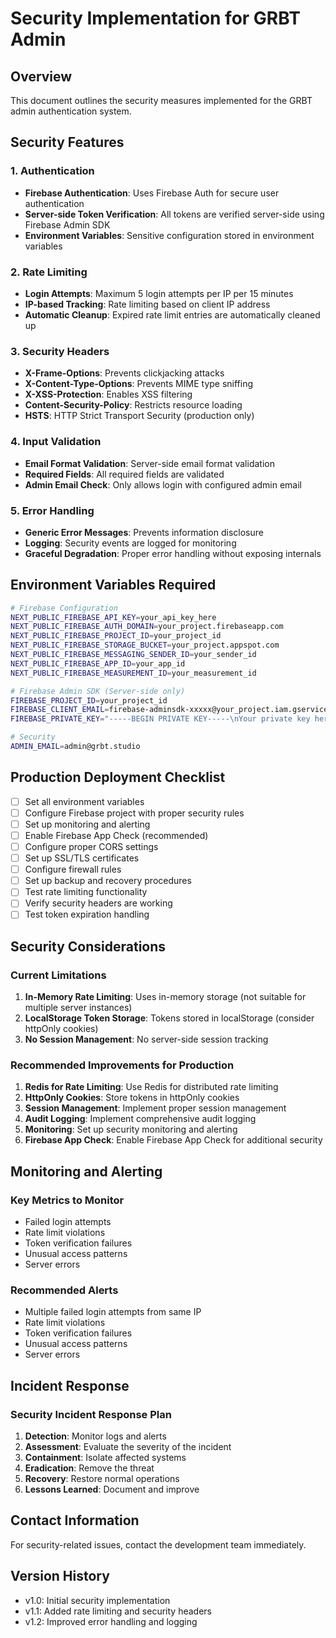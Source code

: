 # Security Implementation for GRBT Admin

## Overview
This document outlines the security measures implemented for the GRBT admin authentication system.

## Security Features

### 1. Authentication
- **Firebase Authentication**: Uses Firebase Auth for secure user authentication
- **Server-side Token Verification**: All tokens are verified server-side using Firebase Admin SDK
- **Environment Variables**: Sensitive configuration stored in environment variables

### 2. Rate Limiting
- **Login Attempts**: Maximum 5 login attempts per IP per 15 minutes
- **IP-based Tracking**: Rate limiting based on client IP address
- **Automatic Cleanup**: Expired rate limit entries are automatically cleaned up

### 3. Security Headers
- **X-Frame-Options**: Prevents clickjacking attacks
- **X-Content-Type-Options**: Prevents MIME type sniffing
- **X-XSS-Protection**: Enables XSS filtering
- **Content-Security-Policy**: Restricts resource loading
- **HSTS**: HTTP Strict Transport Security (production only)

### 4. Input Validation
- **Email Format Validation**: Server-side email format validation
- **Required Fields**: All required fields are validated
- **Admin Email Check**: Only allows login with configured admin email

### 5. Error Handling
- **Generic Error Messages**: Prevents information disclosure
- **Logging**: Security events are logged for monitoring
- **Graceful Degradation**: Proper error handling without exposing internals

## Environment Variables Required

```bash
# Firebase Configuration
NEXT_PUBLIC_FIREBASE_API_KEY=your_api_key_here
NEXT_PUBLIC_FIREBASE_AUTH_DOMAIN=your_project.firebaseapp.com
NEXT_PUBLIC_FIREBASE_PROJECT_ID=your_project_id
NEXT_PUBLIC_FIREBASE_STORAGE_BUCKET=your_project.appspot.com
NEXT_PUBLIC_FIREBASE_MESSAGING_SENDER_ID=your_sender_id
NEXT_PUBLIC_FIREBASE_APP_ID=your_app_id
NEXT_PUBLIC_FIREBASE_MEASUREMENT_ID=your_measurement_id

# Firebase Admin SDK (Server-side only)
FIREBASE_PROJECT_ID=your_project_id
FIREBASE_CLIENT_EMAIL=firebase-adminsdk-xxxxx@your_project.iam.gserviceaccount.com
FIREBASE_PRIVATE_KEY="-----BEGIN PRIVATE KEY-----\nYour private key here\n-----END PRIVATE KEY-----\n"

# Security
ADMIN_EMAIL=admin@grbt.studio
```

## Production Deployment Checklist

- [ ] Set all environment variables
- [ ] Configure Firebase project with proper security rules
- [ ] Set up monitoring and alerting
- [ ] Enable Firebase App Check (recommended)
- [ ] Configure proper CORS settings
- [ ] Set up SSL/TLS certificates
- [ ] Configure firewall rules
- [ ] Set up backup and recovery procedures
- [ ] Test rate limiting functionality
- [ ] Verify security headers are working
- [ ] Test token expiration handling

## Security Considerations

### Current Limitations
1. **In-Memory Rate Limiting**: Uses in-memory storage (not suitable for multiple server instances)
2. **LocalStorage Token Storage**: Tokens stored in localStorage (consider httpOnly cookies)
3. **No Session Management**: No server-side session tracking

### Recommended Improvements for Production
1. **Redis for Rate Limiting**: Use Redis for distributed rate limiting
2. **HttpOnly Cookies**: Store tokens in httpOnly cookies
3. **Session Management**: Implement proper session management
4. **Audit Logging**: Implement comprehensive audit logging
5. **Monitoring**: Set up security monitoring and alerting
6. **Firebase App Check**: Enable Firebase App Check for additional security

## Monitoring and Alerting

### Key Metrics to Monitor
- Failed login attempts
- Rate limit violations
- Token verification failures
- Unusual access patterns
- Server errors

### Recommended Alerts
- Multiple failed login attempts from same IP
- Rate limit violations
- Token verification failures
- Unusual access patterns
- Server errors

## Incident Response

### Security Incident Response Plan
1. **Detection**: Monitor logs and alerts
2. **Assessment**: Evaluate the severity of the incident
3. **Containment**: Isolate affected systems
4. **Eradication**: Remove the threat
5. **Recovery**: Restore normal operations
6. **Lessons Learned**: Document and improve

## Contact Information

For security-related issues, contact the development team immediately.

## Version History

- v1.0: Initial security implementation
- v1.1: Added rate limiting and security headers
- v1.2: Improved error handling and logging

